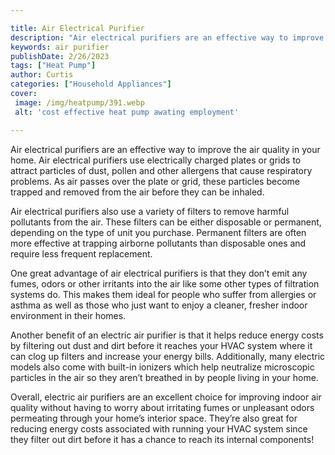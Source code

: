 ```yaml
---

title: Air Electrical Purifier
description: "Air electrical purifiers are an effective way to improve the air quality in your home. Air electrical purifiers use electrically c...read now to learn more"
keywords: air purifier
publishDate: 2/26/2023
tags: ["Heat Pump"]
author: Curtis
categories: ["Household Appliances"]
cover: 
 image: /img/heatpump/391.webp
 alt: 'cost effective heat pump awating employment'

---
```


Air electrical purifiers are an effective way to improve the air quality in your home. Air electrical purifiers use electrically charged plates or grids to attract particles of dust, pollen and other allergens that cause respiratory problems. As air passes over the plate or grid, these particles become trapped and removed from the air before they can be inhaled.

Air electrical purifiers also use a variety of filters to remove harmful pollutants from the air. These filters can be either disposable or permanent, depending on the type of unit you purchase. Permanent filters are often more effective at trapping airborne pollutants than disposable ones and require less frequent replacement.

One great advantage of air electrical purifiers is that they don’t emit any fumes, odors or other irritants into the air like some other types of filtration systems do. This makes them ideal for people who suffer from allergies or asthma as well as those who just want to enjoy a cleaner, fresher indoor environment in their homes.

Another benefit of an electric air purifier is that it helps reduce energy costs by filtering out dust and dirt before it reaches your HVAC system where it can clog up filters and increase your energy bills. Additionally, many electric models also come with built-in ionizers which help neutralize microscopic particles in the air so they aren’t breathed in by people living in your home. 

Overall, electric air purifiers are an excellent choice for improving indoor air quality without having to worry about irritating fumes or unpleasant odors permeating through your home’s interior space. They’re also great for reducing energy costs associated with running your HVAC system since they filter out dirt before it has a chance to reach its internal components!

